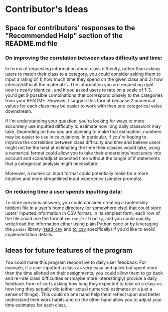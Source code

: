 # Contributor's Ideas
## Space for contributors' responses to the "Recommended Help" section of the README.md file 

### On improving the correlation between class difficulty and time: 
In terms of requesting information about class difficulty, rather than asking users to match their class to a category, you could consider asking them to input a rating of 1) how much time they spend on the given class and 2) how intense/difficult the material is. The information you are requesting right now is nearly identical, and if you asked users to rate on a scale of 1-3, you'd get 9 possible combinations that correspond closely to the categories from your README. However, I suggest this format because 2 numerical values for each class may be easier to work with than one categorical value downstream. 

If I'm understanding your question, you're looking for ways to more accurately use inputted difficulty to estimate how long daily classwork may take. Depending on how you are planning to make that estimation, numbers may be easier to use in calculations. In particular, if you're hoping to improve the correlation between class difficulty and time and believe users might not be the best at estimating the time their classes would take, using a numerical format could allow you to take their uncertainty/inaccuracy into account and scale/adjust expected time without the tangle of if statements that a categorical analysis might necessitate.

Moreover, a numerical input format could potentially make for a more intuitive and more streamlined input experience (simpler prompts).

### On reducing time a user spends inputting data:
To store previous answers, you could consider creating a (potentially hidden) file in a user's home directory (or somewhere else) that could store users' inputted information in CSV format. In its simplest form, each row of the file could use the format `course,difficulty`, and you could quickly write/read the information either using plain Python code or by leveraging the `pandas` library ([read_csv](https://pandas.pydata.org/pandas-docs/stable/reference/api/pandas.read_csv.html) and [to_csv](https://pandas.pydata.org/pandas-docs/stable/reference/api/pandas.DataFrame.to_csv.html) specifically) if you'd like to avoid implementation details.


## Ideas for future features of the program 
You could make this program responsive to daily user feedback. For example, if a user inputted a class as very easy and quick but spent more than the time allotted on their assignments, you could allow them to go back and re-rate class difficulties or (maybe more interestingly) provide a daily feedback form of sorts asking how long they expected to take on a class vs. how long they actually did (either actual numerical estimates or a just a sense of things). This could on one hand help them reflect upon and better understand their work habits and on the other hand allow you to adjust your time estimates for each class.
